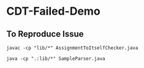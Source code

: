# CDT-Failed-Demo

## To Reproduce Issue

```
javac -cp "lib/*" AssignmentToItselfChecker.java
```

```
java -cp ".:lib/*" SampleParser.java
```